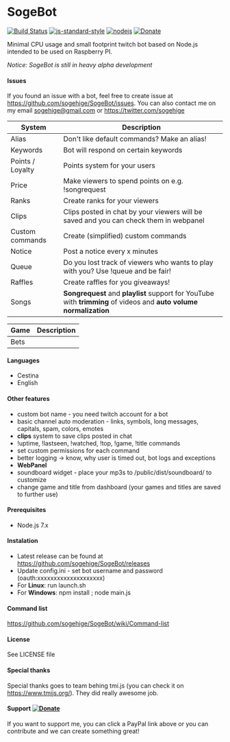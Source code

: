 # SogeBot
[![Build Status](https://img.shields.io/travis/sogehige/SogeBot.svg?style=flat-square)](https://travis-ci.org/sogehige/SogeBot)
[![js-standard-style](https://img.shields.io/badge/code%20style-standard-brightgreen.svg?style=flat-square)](http://standardjs.com/)
[![nodejs](https://img.shields.io/badge/node.js-6.2.0-brightgreen.svg?style=flat-square)](https://nodejs.org/en/)
[![Donate](https://img.shields.io/badge/paypal-donate-yellow.svg?style=flat-square)](https://www.paypal.com/cgi-bin/webscr?cmd=_s-xclick&hosted_button_id=9ZTX5DS2XB5EN)

Minimal CPU usage and small footprint twitch bot based on Node.js intended to be used on Raspberry PI.

*Notice: SogeBot is still in heavy alpha development*

#### Issues
If you found an issue with a bot, feel free to create issue at https://github.com/sogehige/SogeBot/issues.
You can also contact me on my email sogehige@gmail.com or https://twitter.com/sogehige

| System           | Description                                                                                                        |
|------------------|--------------------------------------------------------------------------------------------------------------------|
| Alias            | Don't like default commands? Make an alias!                                                                        |
| Keywords         | Bot will respond on certain keywords                                                                               |
| Points / Loyalty | Points system for your users                                                                                       |
| Price            | Make viewers to spend points on e.g. !songrequest                                                                  |
| Ranks            | Create ranks for your viewers                                                                                      |
| Clips            | Clips posted in chat by your viewers will be saved and you can check them in webpanel                              |
| Custom commands  | Create (simplified) custom commands                                                                                |
| Notice           | Post a notice every x minutes                                                                                      |
| Queue            | Do you lost track of viewers who wants to play with you? Use !queue and be fair!                                   |
| Raffles          | Create raffles for you giveaways!                                                                                  |
| Songs            | **Songrequest** and **playlist** support for YouTube with **trimming** of videos and **auto volume normalization** |

| Game | Description                                    |
|------|------------------------------------------------|
| Bets |                                                |

#### Languages

* Cestina
* English

#### Other features

* custom bot name - you need twitch account for a bot
* basic channel auto moderation - links, symbols, long messages, capitals, spam, colors, emotes
* **clips** system to save clips posted in chat
* !uptime, !lastseen, !watched, !top, !game, !title commands
* set custom permissions for each command
* better logging -> know, why user is timed out, bot logs and exceptions
* **WebPanel**
* soundboard widget - place your mp3s to /public/dist/soundboard/ to customize
* change game and title from dashboard (your games and titles are saved to further use)

#### Prerequisites

* Node.js 7.x

#### Instalation

* Latest release can be found at https://github.com/sogehige/SogeBot/releases
* Update config.ini - set bot username and password (oauth:xxxxxxxxxxxxxxxxxxxx)
* For **Linux**: run launch.sh
* For **Windows**: npm install ; node main.js

#### Command list
https://github.com/sogehige/SogeBot/wiki/Command-list

#### License

See LICENSE file

#### Special thanks

Special thanks goes to team behing tmi.js (you can check it on https://www.tmijs.org/). They did really awesome job.

#### Support [![Donate](https://img.shields.io/badge/paypal-donate-yellow.svg?style=flat-square)](https://www.paypal.com/cgi-bin/webscr?cmd=_s-xclick&hosted_button_id=9ZTX5DS2XB5EN)

If you want to support me, you can click a PayPal link above or you can contribute and we can create something great!
